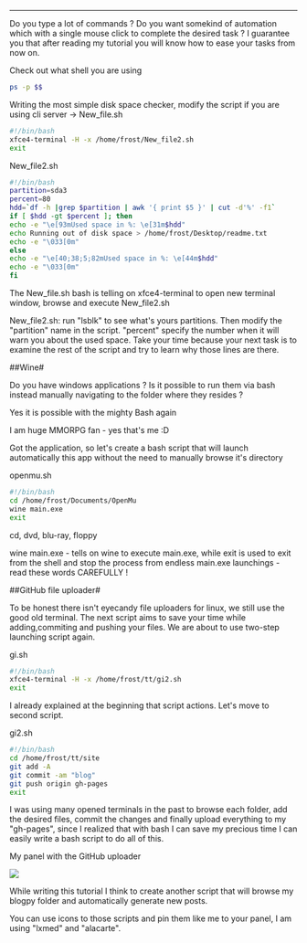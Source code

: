
---

Do you type a lot of commands ? Do you want somekind of automation which with a single mouse click to complete the desired task ? I guarantee you that after reading my tutorial you will know how to ease your tasks from now on.

Check out what shell you are using

```bash
ps -p $$
```

Writing the most simple disk space checker, modify the script if you are using cli server -> New_file.sh  

```bash
#!/bin/bash
xfce4-terminal -H -x /home/frost/New_file2.sh
exit
```

New_file2.sh

```bash
#!/bin/bash
partition=sda3
percent=80
hdd=`df -h |grep $partition | awk '{ print $5 }' | cut -d'%' -f1`
if [ $hdd -gt $percent ]; then
echo -e "\e[93mUsed space in %: \e[31m$hdd"
echo Running out of disk space > /home/frost/Desktop/readme.txt
echo -e "\033[0m"
else
echo -e "\e[40;38;5;82mUsed space in %: \e[44m$hdd"
echo -e "\033[0m"
fi
```

The New_file.sh bash is telling on xfce4-terminal to open new terminal window, browse and execute  New_file2.sh

New_file2.sh: run "lsblk" to see what's yours partitions. Then modify the "partition" name in the script. "percent" specify the number when it will warn you about the used space. Take your time because your next task is to examine the rest of the script and try to learn why those lines are there.

##Wine#

Do you have windows applications ? Is it possible to run them via bash instead manually navigating to the folder where they resides ?

Yes it is possible with the mighty Bash again

I am huge MMORPG fan - yes that's me :D

Got the application, so let's create a bash script that will launch automatically this app without the need to manually browse it's directory

openmu.sh

```bash
#!/bin/bash
cd /home/frost/Documents/OpenMu
wine main.exe
exit
```

cd, dvd, blu-ray, floppy

wine main.exe - tells on wine to execute main.exe, while exit is used to exit from the shell and stop the process from endless main.exe launchings - read these words CAREFULLY !

##GitHub file uploader#

To be honest there isn't eyecandy file uploaders for linux, we still use the good old terminal. The next script aims to save your time while adding,commiting and pushing your files. We are about to use two-step launching script again.

gi.sh

```bash
#!/bin/bash
xfce4-terminal -H -x /home/frost/tt/gi2.sh
exit
```

I already explained at the beginning that script actions. Let's move to second script.

gi2.sh

```bash
#!/bin/bash
cd /home/frost/tt/site
git add -A
git commit -am "blog"
git push origin gh-pages
exit
```

I was using many opened terminals in the past to browse each folder, add the desired files, commit the changes and finally upload everything to my "gh-pages", since I realized that with bash I can save my precious time I can easily write a bash script to do all of this.

My panel with the GitHub uploader

![]({|img|}/1misc/panel-07-26.png)

While writing this tutorial I think to create another script that will browse my blogpy folder and automatically generate new posts. 

You can use icons to those scripts and pin them like me to your panel, I am using "lxmed" and "alacarte". 
